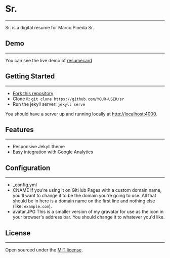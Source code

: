 # Sr.
-------
Sr. is a digital resume for Marco Pineda Sr.

## Demo
-------
You can see the live demo of [resumecard](https://ddbullfrog.github.io/resumecard)

## Getting Started
-------
- [Fork this repository](https://github.com/mapineda/sr/fork)
- Clone it: `git clone https://github.com/YOUR-USER/sr`
- Run the jekyll server: `jekyll serve`

You should have a server up and running locally at <http://localhost:4000>.

## Features
-------
- Responsive Jekyll theme
- Easy integration with Google Analytics

## Configuration
-------
- _config.yml
-  CNAME
	If you're using it on GitHub Pages with a custom domain name,
	you'll want to change it to be the domain you're going to use.
	All that should be in here is a domain name on the first line and nothing else (like: `example.com`).
-  avatar.JPG
	This is a smaller version of my gravatar for use as the icon in your browser's address bar.
	You should change it to whatever you'd like.

## License
-------
Open sourced under the [MIT license](LICENSE.md).
